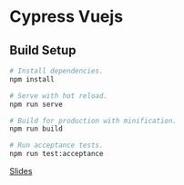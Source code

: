 # Cypress Vuejs


## Build Setup
```bash
# Install dependencies.
npm install

# Serve with hot reload.
npm run serve

# Build for production with minification.
npm run build

# Run acceptance tests.
npm run test:acceptance
```


[Slides]( https://slides.com/fabianahammer/deck-e0b99c )

